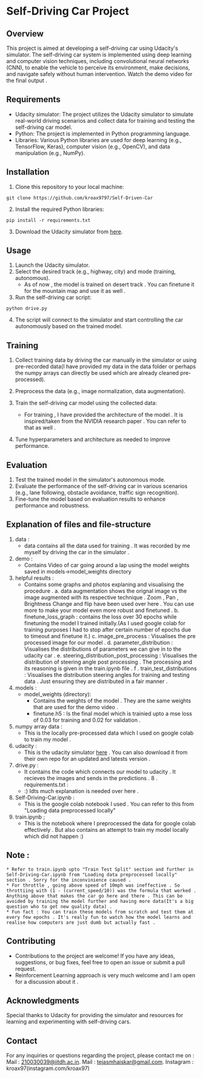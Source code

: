 # Self-Driving Car Project

## Overview
This project is aimed at developing a self-driving car using Udacity's simulator. The self-driving car system is implemented using deep learning and computer vision techniques, including convolutional neural networks (CNN), to enable the vehicle to perceive its environment, make decisions, and navigate safely without human intervention. Watch the demo video for the final output .


## Requirements
- Udacity simulator: The project utilizes the Udacity simulator to simulate real-world driving scenarios and collect data for training and testing the self-driving car model.
- Python: The project is implemented in Python programming language.
- Libraries: Various Python libraries are used for deep learning (e.g., TensorFlow, Keras), computer vision (e.g., OpenCV), and data manipulation (e.g., NumPy).

## Installation
1. Clone this repository to your local machine:

```
git clone https://github.com/kroax9797/Self-Driven-Car
```

2. Install the required Python libraries:

```
pip install -r requirements.txt
```

3. Download the Udacity simulator from [here](https://github.com/udacity/self-driving-car-sim).

## Usage
1. Launch the Udacity simulator.
2. Select the desired track (e.g., highway, city) and mode (training, autonomous).
    - As of now , the model is trained on desert track . You can finetune it for the mountain map and use it as well .
3. Run the self-driving car script:

```
python drive.py
```

4. The script will connect to the simulator and start controlling the car autonomously based on the trained model.

## Training
1. Collect training data by driving the car manually in the simulator or using pre-recorded data(I have provided my data in the data folder or perhaps the numpy arrays can directly be used which are already cleaned  pre-processed).
2. Preprocess the data (e.g., image normalization, data augmentation).
3. Train the self-driving car model using the collected data:
    - For training , I have provided the architecture of the model . It is inspired/taken from the NVIDIA research paper . You can refer to that as well . 

4. Tune hyperparameters and architecture as needed to improve performance.

## Evaluation
1. Test the trained model in the simulator's autonomous mode.
2. Evaluate the performance of the self-driving car in various scenarios (e.g., lane following, obstacle avoidance, traffic sign recognition).
3. Fine-tune the model based on evaluation results to enhance performance and robustness.

## Explanation of files and file-structure
1. data : 
    - data contains all the data used for training . It was recorded by me myself by driving the car in the simulator .
2. demo : 
    - Contains Video of car going around a lap using the model weights saved in models->model_weights directory 
3. helpful results : 
    - Contains some graphs and photos explaning and visualising the procedure .
        a. data augmentation shows the orignal image vs the image augmented with its respective technique . Zoom , Pan , Brightness Change and flip have been used over here . You can use more to make your model even more robust and finetuned .
        b. finetune_loss_graph : contains the loss over 30 epochs while finetuning the model I trained initially.(As I used google colab for training purposes I had to stop after certain number of epochs due to timeout and finetune it.)
        c. image_pre_process : Visualises the pre processed image for our model .
        d. parameter_distribution : Visualises the distributions of parameters we can give in to the udacity car . 
        e. steering_distribution_post_processing : Visualises the distribution of steering angle post processing . The processing and its reasoning is given in the train.ipynb file .
        f . train_test_distributions : Visualises the distribution steering angles for training and testing data . Just ensuring they are distributed in a fair manner .
4. models : 
    - model_weights (directory):
        * Contains the weights of the model . They are the same weights that are used for the demo video .
        * finetune.h5 : Is the final model which is trainied upto a mse loss of 0.03 for training and 0.02 for validation .
5. numpy array data : 
    - This is the locally pre-processed data which I used on google colab to train my model .
6. udacity : 
    - This is the udacity simulator [here](https://github.com/udacity/self-driving-car-sim) . You can also download it from their own repo for an updated and latests version . 
7. drive.py : 
    - It contains the code which connects our model to udacity . It recieves the images and sends in the predictions . 
8 . requirements.txt : 
    - :) Idts much explanation is needed over here .
9. Self-Driving-Car.ipynb : 
    - This is the google colab notebook I used . You can refer to this from "Loading data preprocessed locally"
10. train.ipynb ; 
    - This is the notebook where I preprocessed the data for google colab effectively . But also contains an attempt to train my model locally which did not happen :) 

## Note : 
    * Refer to train.ipynb upto "Train Test Split" section and further in Self-Driving-Car.ipynb from "Loading data preprocessed locally" section . Sorry for the inconvinience caused .
    * For throttle , going above speed of 10mph was ineffective . So throttiing with (1 - (current_speed/10)) was the formula that worked . Anything above that makes the car go here and there . This can be avoided by training the model further and having more data(It's a big question who to get new quality data) .
    * Fun fact : You can train these models from scratch and test them at every few epochs . It's really fun to watch how the model learns and realise how computers are just dumb but actually fast . 

## Contributing
- Contributions to the project are welcome! If you have any ideas, suggestions, or bug fixes, feel free to open an issue or submit a pull request.
- Reinforcement Learning approach is very much welcome and I am open for a discussion about it .  

## Acknowledgments
Special thanks to Udacity for providing the simulator and resources for learning and experimenting with self-driving cars.

## Contact
For any inquiries or questions regarding the project, please contact me on : 
Mail : [210030039@iitdh.ac.in](mailto:210030039@iitdh.ac.in).
Mail : [tejasmhaiskar@gmail.com](mailto:tejasmhaiskar@gmail.com).
Instagram : kroax97(instagram.com/kroax97)